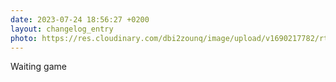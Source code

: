```yaml
---
date: 2023-07-24 18:56:27 +0200
layout: changelog_entry
photo: https://res.cloudinary.com/dbi2zounq/image/upload/v1690217782/rtwvx4mbys3xytgeef2j.jpg
---
```

Waiting game

